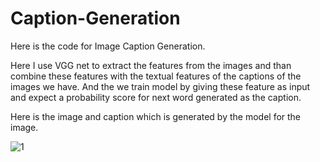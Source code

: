 # Caption-Generation

Here is the code for Image Caption Generation.

Here I use VGG net to extract the features from the images and than combine these features with the textual features of the captions of the images we have.
And the we train model by giving these feature as input and expect a probability score for next word generated as the caption.

Here is the image and caption which is generated by the model for the image.

![1](https://user-images.githubusercontent.com/44171241/62420871-20f97300-b6b7-11e9-9459-6e3c6f1af87a.JPG)
